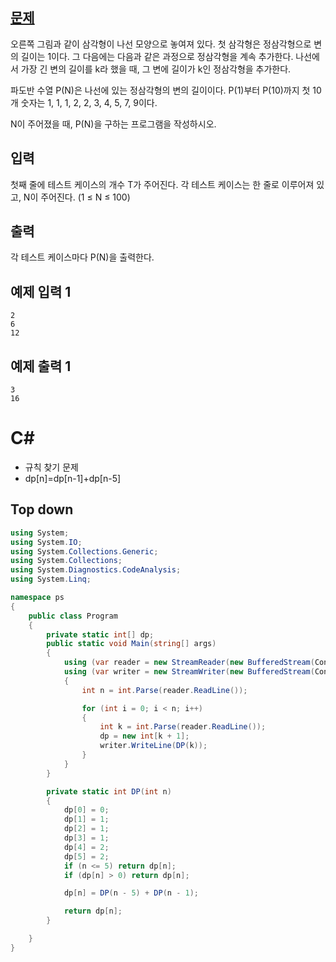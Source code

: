 ## [문제](https://www.acmicpc.net/problem/9461)

오른쪽 그림과 같이 삼각형이 나선 모양으로 놓여져 있다. 첫 삼각형은 정삼각형으로 변의 길이는 1이다. 그 다음에는 다음과 같은 과정으로 정삼각형을 계속 추가한다. 나선에서 가장 긴 변의 길이를 k라 했을 때, 그 변에 길이가 k인 정삼각형을 추가한다.

파도반 수열 P(N)은 나선에 있는 정삼각형의 변의 길이이다. P(1)부터 P(10)까지 첫 10개 숫자는 1, 1, 1, 2, 2, 3, 4, 5, 7, 9이다.

N이 주어졌을 때, P(N)을 구하는 프로그램을 작성하시오.

## 입력

첫째 줄에 테스트 케이스의 개수 T가 주어진다. 각 테스트 케이스는 한 줄로 이루어져 있고, N이 주어진다. (1 ≤ N ≤ 100)

## 출력

각 테스트 케이스마다 P(N)을 출력한다.

## 예제 입력 1

```
2
6
12

```

## 예제 출력 1

```
3
16
```

# C#

- 규칙 찾기 문제
- dp[n]=dp[n-1]+dp[n-5]

## Top down

```csharp
using System;
using System.IO;
using System.Collections.Generic;
using System.Collections;
using System.Diagnostics.CodeAnalysis;
using System.Linq;

namespace ps
{
    public class Program
    {
        private static int[] dp;
        public static void Main(string[] args)
        {
            using (var reader = new StreamReader(new BufferedStream(Console.OpenStandardInput())))
            using (var writer = new StreamWriter(new BufferedStream(Console.OpenStandardOutput())))
            {
                int n = int.Parse(reader.ReadLine());

                for (int i = 0; i < n; i++)
                {
                    int k = int.Parse(reader.ReadLine());
                    dp = new int[k + 1];
                    writer.WriteLine(DP(k));
                }
            }
        }

        private static int DP(int n)
        {
            dp[0] = 0;
            dp[1] = 1;
            dp[2] = 1;
            dp[3] = 1;
            dp[4] = 2;
            dp[5] = 2;
            if (n <= 5) return dp[n];
            if (dp[n] > 0) return dp[n];

            dp[n] = DP(n - 5) + DP(n - 1);

            return dp[n];
        }

    }
}
```
